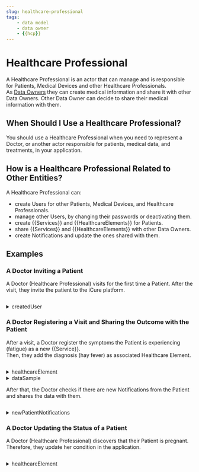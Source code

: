 ```yaml
---
slug: healthcare-professional
tags:
    - data model
    - data owner
    - {{hcp}}
---
```

# Healthcare Professional

A Healthcare Professional is an actor that can manage and is responsible for Patients, Medical Devices and other 
Healthcare Professionals.  
As [Data Owners](/{{sdk}}/glossary#data-owner) they can create medical information and share it with other Data Owners.
Other Data Owner can decide to share their medical information with them.

## When Should I Use a Healthcare Professional?

You should use a Healthcare Professional when you need to represent a Doctor, or another actor responsible for patients,
medical data, and treatments, in your application.

## How is a Healthcare Professional Related to Other Entities?

A Healthcare Professional can:
- create Users for other Patients, Medical Devices, and Healthcare Professionals.  
- manage other Users, by changing their passwords or deactivating them.  
- create {{Services}} and {{HealthcareElements}} for Patients.  
- share {{Services}} and {{HealthcareElements}} with other Data Owners.  
- create Notifications and  update the ones shared with them.

## Examples

### A Doctor Inviting a Patient

A Doctor (Healthcare Professional) visits for the first time a Patient. After the visit, they invite the patient
to the iCure platform.

<!-- file://code-samples/{{sdk}}/explanation/doctor-invites-a-patient/index.mts snippet:doctor invites user-->
```typescript
```
<!-- output://code-samples/{{sdk}}/explanation/doctor-invites-a-patient/createdUser.txt -->
<details>
<summary>createdUser</summary>

```json
```
</details>

### A Doctor Registering a Visit and Sharing the Outcome with the Patient

After a visit, a Doctor register the symptoms the Patient is experiencing (fatigue) as a new {{Service}}.  
Then, they add the diagnosis (hay fever) as associated Healthcare Element.

<!-- file://code-samples/{{sdk}}/explanation/doctor-shares-data-with-patient/index.mts snippet:doctor shares medical data-->
```typescript
```
<!-- output://code-samples/{{sdk}}/explanation/doctor-shares-data-with-patient/healthcareElement.txt -->
<details>
<summary>healthcareElement</summary>

```json
```
</details>

<!-- output://code-samples/{{sdk}}/explanation/doctor-shares-data-with-patient/dataSample.txt -->
<details>
<summary>dataSample</summary>

```json
```
</details>

After that, the Doctor checks if there are new Notifications from the Patient and shares the data with them.

<!-- file://code-samples/{{sdk}}/explanation/doctor-shares-data-with-patient/index.mts snippet:doctor receives notification-->
```typescript
```
<!-- output://code-samples/{{sdk}}/explanation/doctor-shares-data-with-patient/newPatientNotifications.txt -->
<details>
<summary>newPatientNotifications</summary>

```text
```
</details>

### A Doctor Updating the Status of a Patient

A Doctor (Healthcare Professional) discovers that their Patient is pregnant. Therefore, they update her condition in the
application.

<!-- file://code-samples/{{sdk}}/explanation/doctor-creates-he/index.mts snippet:doctor can create HE-->
```typescript
```
<!-- output://code-samples/{{sdk}}/explanation/doctor-creates-he/healthcareElement.txt -->
<details>
<summary>healthcareElement</summary>

```json
```
</details>
